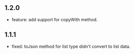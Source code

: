 ## 1.2.0

* feature: add support for copyWith method.

## 1.1.1

* fixed: toJson method for list type didn't convert to list data.
